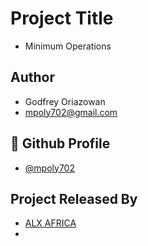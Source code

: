 
# Project Title
-  Minimum Operations


## Author

- Godfrey Oriazowan 
- mpoly702@gmail.com


## 🔗 Github Profile
- [@mpoly702](https://github.com/mpoly702)


## Project Released By

- [ALX AFRICA](https://www.alxafrica.com/)
- 
